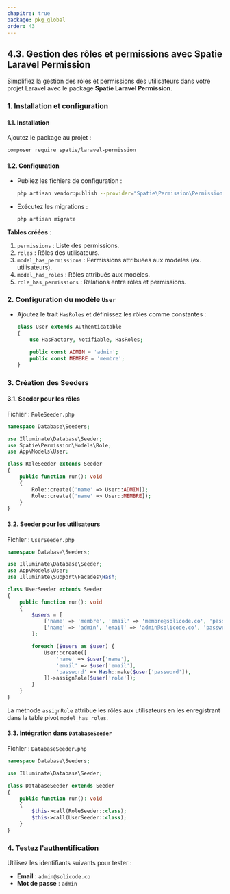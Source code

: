 ```yaml
---
chapitre: true
package: pkg_global
order: 43
---
```


## **4.3. Gestion des rôles et permissions avec Spatie Laravel Permission**

Simplifiez la gestion des rôles et permissions des utilisateurs dans votre projet Laravel avec le package **Spatie Laravel Permission**.


### **1. Installation et configuration**

#### **1.1. Installation**  
Ajoutez le package au projet :  
```bash
composer require spatie/laravel-permission
```

#### **1.2. Configuration**  
- Publiez les fichiers de configuration :  
  ```bash
  php artisan vendor:publish --provider="Spatie\Permission\PermissionServiceProvider"
  ```
- Exécutez les migrations :  
  ```bash
  php artisan migrate
  ```

**Tables créées** :  
1. `permissions` : Liste des permissions.  
2. `roles` : Rôles des utilisateurs.  
3. `model_has_permissions` : Permissions attribuées aux modèles (ex. utilisateurs).  
4. `model_has_roles` : Rôles attribués aux modèles.  
5. `role_has_permissions` : Relations entre rôles et permissions.  



### **2. Configuration du modèle `User`**

- Ajoutez le trait `HasRoles` et définissez les rôles comme constantes :  
  ```php
  class User extends Authenticatable
  {
      use HasFactory, Notifiable, HasRoles;

      public const ADMIN = 'admin';
      public const MEMBRE = 'membre';
  }
  ```



### **3. Création des Seeders**

#### **3.1. Seeder pour les rôles**  
Fichier : `RoleSeeder.php`  
```php
namespace Database\Seeders;

use Illuminate\Database\Seeder;
use Spatie\Permission\Models\Role;
use App\Models\User;

class RoleSeeder extends Seeder
{
    public function run(): void
    {
        Role::create(['name' => User::ADMIN]);
        Role::create(['name' => User::MEMBRE]);
    }
}
```

#### **3.2. Seeder pour les utilisateurs**  
Fichier : `UserSeeder.php`  
```php
namespace Database\Seeders;

use Illuminate\Database\Seeder;
use App\Models\User;
use Illuminate\Support\Facades\Hash;

class UserSeeder extends Seeder
{
    public function run(): void
    {
        $users = [
            ['name' => 'membre', 'email' => 'membre@solicode.co', 'password' => 'membre', 'role' => User::MEMBRE],
            ['name' => 'admin', 'email' => 'admin@solicode.co', 'password' => 'admin', 'role' => User::ADMIN],
        ];

        foreach ($users as $user) {
            User::create([
                'name' => $user['name'],
                'email' => $user['email'],
                'password' => Hash::make($user['password']),
            ])->assignRole($user['role']);
        }
    }
}
```

La méthode `assignRole` attribue les rôles aux utilisateurs en les enregistrant dans la table pivot `model_has_roles`.

#### **3.3. Intégration dans `DatabaseSeeder`**  
Fichier : `DatabaseSeeder.php`  
```php
namespace Database\Seeders;

use Illuminate\Database\Seeder;

class DatabaseSeeder extends Seeder
{
    public function run(): void
    {
        $this->call(RoleSeeder::class);
        $this->call(UserSeeder::class);
    }
}
```

### **4. Testez l'authentification**

Utilisez les identifiants suivants pour tester :  
- **Email** : `admin@solicode.co`  
- **Mot de passe** : `admin`  

